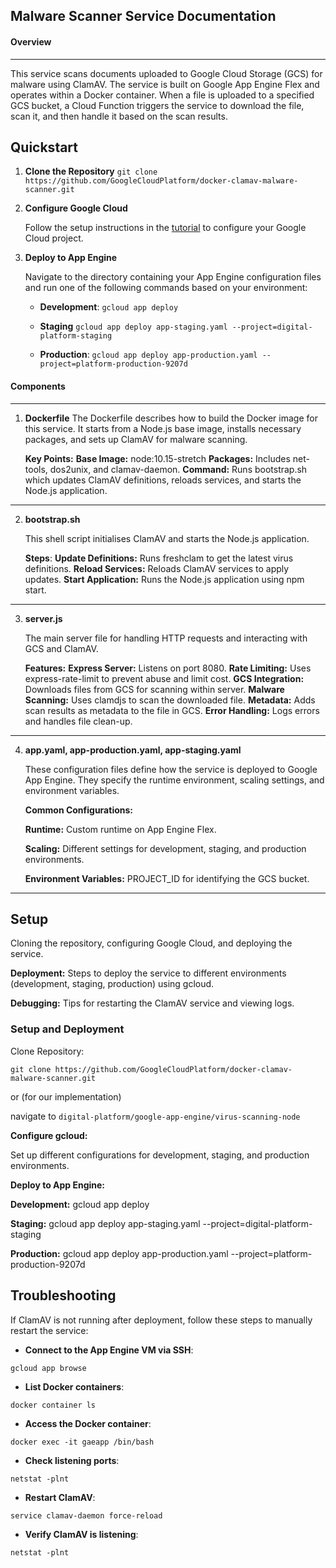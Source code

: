 
## Malware Scanner Service Documentation

#### Overview
___
This service scans documents uploaded to Google Cloud Storage (GCS) for malware using ClamAV. The service is built on Google App Engine Flex and operates within a Docker container. When a file is uploaded to a specified GCS bucket, a Cloud Function triggers the service to download the file, scan it, and then handle it based on the scan results.

  ## Quickstart

1.  **Clone the Repository**
    `git clone https://github.com/GoogleCloudPlatform/docker-clamav-malware-scanner.git` 
    
2.  **Configure Google Cloud**
    
    Follow the setup instructions in the [tutorial](https://cloud.google.com/solutions/automating-malware-scanning-for-documents-uploaded-to-cloud-storage) to configure your Google Cloud project.
    
3.  **Deploy to App Engine**
    
    Navigate to the directory containing your App Engine configuration files and run one of the following commands based on your environment:
    
    -   **Development**:
        `gcloud app deploy` 
        
    -   **Staging**
        `gcloud app deploy app-staging.yaml --project=digital-platform-staging` 
        
    -   **Production**:
        `gcloud app deploy app-production.yaml --project=platform-production-9207d`

#### Components
___
1. **Dockerfile**
The Dockerfile describes how to build the Docker image for this service. It starts from a Node.js base image, installs necessary packages, and sets up ClamAV for malware scanning.

	**Key Points:**
	**Base Image:** node:10.15-stretch
	**Packages:** Includes net-tools, dos2unix, and clamav-daemon.
	**Command:** Runs bootstrap.sh which updates ClamAV definitions, reloads services, and starts the Node.js application.

___

2. **bootstrap.sh**

	This shell script initialises ClamAV and starts the Node.js application.
	
	**Steps**:
	**Update Definitions:** Runs freshclam to get the latest virus definitions.
	**Reload Services:** Reloads ClamAV services to apply updates.
**Start Application:** Runs the Node.js application using npm start.

___

3. **server.js**

	The main server file for handling HTTP requests and interacting with GCS and ClamAV.
	
	**Features:**
	**Express Server:** Listens on port 8080.
	**Rate Limiting:** Uses express-rate-limit to prevent abuse and limit cost.
**GCS Integration:** Downloads files from GCS for scanning within server.
**Malware Scanning:** Uses clamdjs to scan the downloaded file.
**Metadata:** Adds scan results as metadata to the file in GCS.
**Error Handling:** Logs errors and handles file clean-up.

___

4. **app.yaml, app-production.yaml, app-staging.yaml**

	These configuration files define how the service is deployed to Google App Engine. They specify the runtime environment, scaling settings, and environment variables.

	**Common Configurations:**
	
	**Runtime:** Custom runtime on App Engine Flex.

	**Scaling:** Different settings for development, staging, and production environments.

	**Environment Variables:** PROJECT_ID for identifying the GCS bucket.

___

## Setup
Cloning the repository, configuring Google Cloud, and deploying the service.

**Deployment:** Steps to deploy the service to different environments (development, staging, production) using gcloud.

**Debugging:** Tips for restarting the ClamAV service and viewing logs.

### Setup and Deployment

Clone Repository:

```
git clone https://github.com/GoogleCloudPlatform/docker-clamav-malware-scanner.git
```
or (for our implementation)

navigate to `digital-platform/google-app-engine/virus-scanning-node`

**Configure gcloud:**

Set up different configurations for development, staging, and production environments.

**Deploy to App Engine:**

**Development:** gcloud app deploy

**Staging:** gcloud app deploy app-staging.yaml --project=digital-platform-staging

**Production:** gcloud app deploy app-production.yaml --project=platform-production-9207d

## **Troubleshooting**
If ClamAV is not running after deployment, follow these steps to manually restart the service:

-  **Connect to the App Engine VM via SSH**:

`gcloud app browse`

-  **List Docker containers**:

`docker container ls`

-  **Access the Docker container**:

`docker exec -it gaeapp /bin/bash`

-  **Check listening ports**:

`netstat -plnt`

-  **Restart ClamAV**:

`service clamav-daemon force-reload`

-  **Verify ClamAV is listening**:

`netstat -plnt`